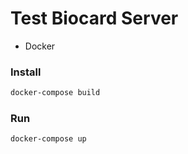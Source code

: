 # Test Biocard Server

- Docker

### Install

```bash
docker-compose build
```

### Run

```bash
docker-compose up
```
